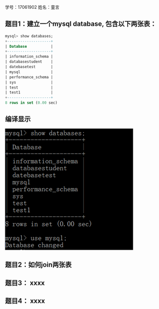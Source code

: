 学号：17061902
姓名：童言



## 题目1：建立一个mysql database, 包含以下两张表：
```sql
mysql> show databases;
+--------------------+
| Database           |
+--------------------+
| information_schema |
| databasestudent    |
| datebasetest       |
| mysql              |
| performance_schema |
| sys                |
| test               |
| test1              |
+--------------------+
8 rows in set (0.00 sec)
```

## 编译显示
 ![](https://github.com/ty0816/mysql-test-1/blob/master/QQ%E5%9B%BE%E7%89%8720200402094149.png)

## 题目2：如何join两张表

## 题目3： xxxx

## 题目4： xxxx

